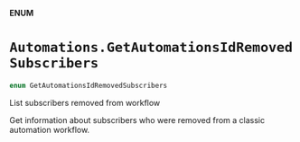 **ENUM**

# `Automations.GetAutomationsIdRemovedSubscribers`

```swift
enum GetAutomationsIdRemovedSubscribers
```

List subscribers removed from workflow

Get information about subscribers who were removed from a classic automation workflow.
